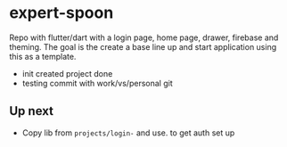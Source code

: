 # expert-spoon

Repo with flutter/dart with a login page, home page, drawer, firebase and theming. The goal is the create a base line up and start application using this as a template.

- init created project done
- testing commit with work/vs/personal git

## Up next

- Copy lib from `projects/login-` and use. to get auth set up

